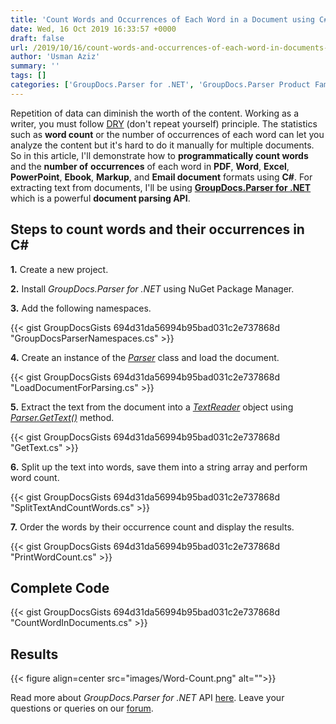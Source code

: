 ```yaml
---
title: 'Count Words and Occurrences of Each Word in a Document using C#'
date: Wed, 16 Oct 2019 16:33:57 +0000
draft: false
url: /2019/10/16/count-words-and-occurrences-of-each-word-in-documents-using-csharp/
author: 'Usman Aziz'
summary: ''
tags: []
categories: ['GroupDocs.Parser for .NET', 'GroupDocs.Parser Product Family']
---
```


Repetition of data can diminish the worth of the content. Working as a writer, you must follow [DRY](https://en.wikipedia.org/wiki/Don%27t_repeat_yourself) (don't repeat yourself) principle. The statistics such as **word count** or the number of occurrences of each word can let you analyze the content but it's hard to do it manually for multiple documents. So in this article, I'll demonstrate how to **programmatically count words** and the **number of** **occurrences** of  each word in **PDF**, **Word**, **Excel**, **PowerPoint**, **Ebook**, **Markup**, and **Email document** formats using **C#**. For extracting text from documents, I'll be using [**GroupDocs.Parser for .NET**](https://products.groupdocs.com/parser/net) which is a powerful **document parsing API**.

## Steps to count words and their occurrences in C#

**1.** Create a new project.

**2.** Install _GroupDocs.Parser for .NET_ using NuGet Package Manager.

**3.** Add the following namespaces.

{{< gist GroupDocsGists 694d31da56994b95bad031c2e737868d "GroupDocsParserNamespaces.cs" >}}

**4.** Create an instance of the _[Parser](https://apireference.groupdocs.com/net/parser/groupdocs.parser/parser)_ class and load the document.

{{< gist GroupDocsGists 694d31da56994b95bad031c2e737868d "LoadDocumentForParsing.cs" >}}

**5.** Extract the text from the document into a _[TextReader](https://docs.microsoft.com/en-us/dotnet/api/system.io.textreader?view=netframework-4.8)_ object using _[Parser.GetText()](https://apireference.groupdocs.com/net/parser/groupdocs.parser/parser/methods/gettext)_ method.

{{< gist GroupDocsGists 694d31da56994b95bad031c2e737868d "GetText.cs" >}}

**6.** Split up the text into words, save them into a string array and perform word count.

{{< gist GroupDocsGists 694d31da56994b95bad031c2e737868d "SplitTextAndCountWords.cs" >}}

**7\.** Order the words by their occurrence count and display the results.

{{< gist GroupDocsGists 694d31da56994b95bad031c2e737868d "PrintWordCount.cs" >}}

## Complete Code

{{< gist GroupDocsGists 694d31da56994b95bad031c2e737868d "CountWordInDocuments.cs" >}}

## Results



{{< figure align=center src="images/Word-Count.png" alt="">}}


Read more about _GroupDocs.Parser for .NET_ API [here](https://docs.groupdocs.com/display/parsernet/Home). Leave your questions or queries on our [forum](https://forum.groupdocs.com/c/parser).




